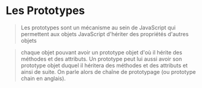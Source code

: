 # Les Prototypes
>Les prototypes sont un mécanisme au sein de JavaScript qui permettent aux objets JavaScript d'hériter des propriétés d'autres objets

>chaque objet pouvant avoir un prototype objet d'où il hérite des méthodes et des attributs. Un prototype peut lui aussi avoir son prototype objet duquel il héritera des méthodes et des attributs et ainsi de suite. On parle alors de chaîne de prototypage (ou prototype chain en anglais).

```javascript

```